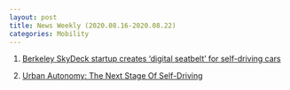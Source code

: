 ```yaml
---
layout: post
title: News Weekly (2020.08.16-2020.08.22) 
categories: Mobility
---
```


1. [Berkeley SkyDeck startup creates ‘digital seatbelt’ for self-driving cars](https://news.berkeley.edu/2020/08/14/berkeley-skydeck-startup-creates-digital-seatbelt-for-self-driving-cars/)

2. [Urban Autonomy: The Next Stage Of Self-Driving](https://www.forbes.com/sites/forbestechcouncil/2020/08/14/urban-autonomy-the-next-stage-of-self-driving/#7a7988847628)